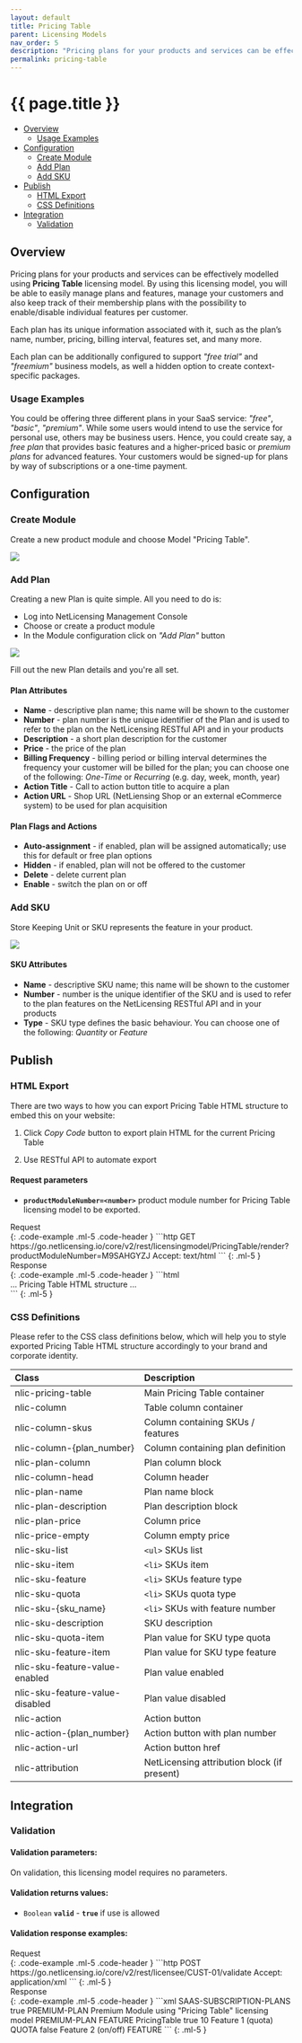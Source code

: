 ```yaml
---
layout: default
title: Pricing Table
parent: Licensing Models
nav_order: 5
description: "Pricing plans for your products and services can be effectively modelled using Pricing Table licensing model"
permalink: pricing-table
---
```


{{ page.title }}
================

-   [Overview](#overview)
    -   [Usage Examples](#usage-examples)
-   [Configuration](#configuration)
    -   [Create Module](#create-module)
    -   [Add Plan](#add-plan)
    -   [Add SKU](#add-sku)
-   [Publish](#publish)
    -   [HTML Export](#html-export)
    -   [CSS Definitions](#css-definitions)
-   [Integration](#integration)
    -   [Validation](#validation)

## Overview

Pricing plans for your products and services can be effectively modelled using **Pricing Table** licensing model. By using this licensing model, you will be able to easily manage plans and features, manage your customers and also keep track of their membership plans with the possibility to enable/disable individual features per customer.

Each plan has its unique information associated with it, such as the plan’s name, number, pricing, billing interval, features set, and many more. 

Each plan can be additionally configured to support *"free trial"* and *"freemium"* business models, as well a hidden option to create context-specific packages.

### Usage Examples

You could be offering three different plans in your SaaS service: *"free"*, *"basic"*, *"premium"*. While some users would intend to use the service for personal use, others may be business users. Hence, you could create say, a *free plan* that provides basic features and a higher-priced basic or *premium plans* for advanced features.
Your customers would be signed-up for plans by way of subscriptions or a one-time payment.

## Configuration

### Create Module

Create a new product module and choose Model "Pricing Table".

<a href="assets/images/pricing-table-create.png" class="imagelink" data-lightbox="pricing-table" data-title="Create Pricing Table" data-alt="Create Pricing Table">
  <img src="assets/images/pricing-table-create.png" />
</a>
    
### Add Plan

Creating a new Plan is quite simple. All you need to do is:

- Log into NetLicensing Management Console
- Choose or create a product module
- In the Module configuration click on *"Add Plan"* button

<a href="assets/images/pricing-table-plan.png" class="imagelink" data-lightbox="pricing-table" data-title="Pricing Table: Add Plan" data-alt="Pricing Table: Add Plan">
  <img src="assets/images/pricing-table-plan.png" />
</a>

Fill out the new Plan details and you're all set.

#### Plan Attributes

- **Name** - descriptive plan name; this name will be shown to the customer
- **Number** - plan number is the unique identifier of the Plan and is used to refer to the plan on the NetLicensing RESTful API and in your products
- **Description** - a short plan description for the customer
- **Price** - the price of the plan
- **Billing Frequency** - billing period or billing interval determines the frequency your customer will be billed for the plan; you can choose one of the following: *One-Time* or *Recurring* (e.g. day, week, month, year)
- **Action Title** - Call to action button title to acquire a plan
- **Action URL** - Shop URL (NetLiensing Shop or an external eCommerce system) to be used for plan acquisition

#### Plan Flags and Actions

- **Auto-assignment** - if enabled, plan will be assigned automatically; use this for default or free plan options
- **Hidden** - if enabled, plan will not be offered to the customer
- **Delete** - delete current plan
- **Enable** - switch the plan on or off

### Add SKU

Store Keeping Unit or SKU represents the feature in your product.

<a href="assets/images/pricing-table-sku.png" class="imagelink" data-lightbox="pricing-table" data-title="Pricing Table: Add SKU" data-alt="Pricing Table: Add SKU">
  <img src="assets/images/pricing-table-sku.png" />
</a>

#### SKU Attributes

- **Name** - descriptive SKU name; this name will be shown to the customer
- **Number** - number is the unique identifier of the SKU and is used to refer to the plan features on the NetLicensing RESTful API and in your products
- **Type** - SKU type defines the basic behaviour. You can choose one of the following: *Quantity* or *Feature*

## Publish

### HTML Export

There are two ways to how you can export Pricing Table HTML structure to embed this on your website:

1) Click *Copy Code* button to export plain HTML for the current Pricing Table

2) Use RESTful API to automate export

#### Request parameters

-   **`productModuleNumber=<number>`** product module number for Pricing Table licensing model to be exported.

<div>Request</div>
{: .code-example .ml-5 .code-header }
```http
GET https://go.netlicensing.io/core/v2/rest/licensingmodel/PricingTable/render?productModuleNumber=M9SAHGYZJ
Accept: text/html
```
{: .ml-5 }
<div>Response</div>
{: .code-example .ml-5 .code-header }
```html
<div class="nlic-pricing-table">
... Pricing Table HTML structure ...
</div>
```
{: .ml-5 }

### CSS Definitions

Please refer to the CSS class definitions below, which will help you to style exported Pricing Table HTML structure accordingly to your brand and corporate identity.

| Class | Description |
|:-------|:-----------|
| nlic-pricing-table | Main Pricing Table container |
| nlic-column | Table column container |
| nlic-column-skus | Column containing SKUs / features |
| nlic-column-{plan_number} | Column containing plan definition |
| nlic-plan-column | Plan column block |
| nlic-column-head | Column header |
| nlic-plan-name | Plan name block |
| nlic-plan-description | Plan description block |
| nlic-plan-price | Column price |
| nlic-price-empty | Column empty price |
| nlic-sku-list | `<ul>` SKUs list |
| nlic-sku-item | `<li>` SKUs item |
| nlic-sku-feature | `<li>` SKUs feature type |
| nlic-sku-quota | `<li>` SKUs quota type |
| nlic-sku-{sku_name} | `<li>` SKUs with feature number |
| nlic-sku-description | SKU description |
| nlic-sku-quota-item | Plan value for SKU type quota |
| nlic-sku-feature-item | Plan value for SKU type feature |
| nlic-sku-feature-value-enabled | Plan value enabled |
| nlic-sku-feature-value-disabled | Plan value disabled |
| nlic-action | Action button |
| nlic-action-{plan_number} | Action button with plan number |
| nlic-action-url | Action button href |
| nlic-attribution | NetLicensing attribution block (if present) |

## Integration

### Validation

#### Validation parameters:

On validation, this licensing model requires no parameters.

#### Validation returns values:

-   `Boolean` **`valid`** - **`true`** if use is allowed

#### Validation response examples:

<div>Request</div>
{: .code-example .ml-5 .code-header }
```http
POST https://go.netlicensing.io/core/v2/rest/licensee/CUST-01/validate
Accept: application/xml
```
{: .ml-5 }
<div>Response</div>
{: .code-example .ml-5 .code-header }
```xml
<?xml version="1.0" encoding="UTF-8" standalone="yes"?>
<ns2:netlicensing xmlns="http://www.w3.org/2000/09/xmldsig#" xmlns:ns2="http://netlicensing.labs64.com/schema/context" ttl="2020-05-06T07:01:06.970Z">
  <ns2:infos/>
  <ns2:items>
    <ns2:item type="ProductModuleValidation">
      <ns2:property name="productModuleNumber">SAAS-SUBSCRIPTION-PLANS</ns2:property>
      <ns2:property name="valid">true</ns2:property>
      <ns2:property name="pricingPlanId">PREMIUM-PLAN</ns2:property>
      <ns2:property name="pricingPlanName">Premium</ns2:property>
      <ns2:property name="productModuleName">Module using "Pricing Table" licensing model</ns2:property>
      <ns2:property name="activePricingPlans">PREMIUM-PLAN</ns2:property>
      <ns2:property name="pricingPlanType">FEATURE</ns2:property>
      <ns2:property name="licensingModel">PricingTable</ns2:property>
      <ns2:list name="FEATURE01">
        <ns2:property name="valid">true</ns2:property>
        <ns2:property name="quota">10</ns2:property>
        <ns2:property name="name">Feature 1 (quota)</ns2:property>
        <ns2:property name="type">QUOTA</ns2:property>
      </ns2:list>
      <ns2:list name="FEATURE02">
        <ns2:property name="valid">false</ns2:property>
        <ns2:property name="name">Feature 2 (on/off)</ns2:property>
        <ns2:property name="type">FEATURE</ns2:property>
      </ns2:list>
    </ns2:item>
  </ns2:items>
</ns2:netlicensing>
```
{: .ml-5 }
